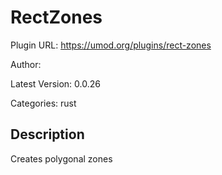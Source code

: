 # RectZones

Plugin URL: https://umod.org/plugins/rect-zones

Author: 

Latest Version: 0.0.26

Categories: rust

## Description

Creates polygonal zones
